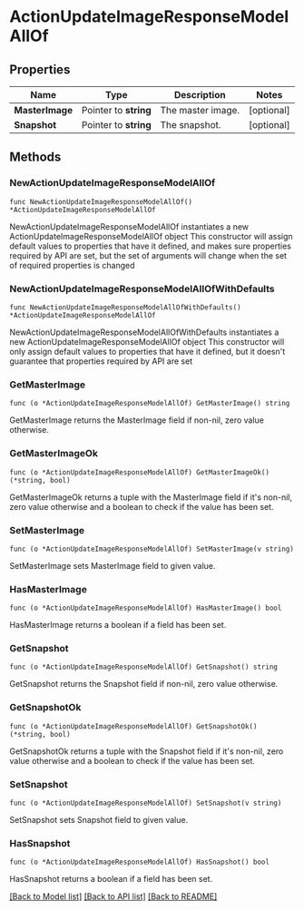 # ActionUpdateImageResponseModelAllOf

## Properties

Name | Type | Description | Notes
------------ | ------------- | ------------- | -------------
**MasterImage** | Pointer to **string** | The master image. | [optional] 
**Snapshot** | Pointer to **string** | The snapshot. | [optional] 

## Methods

### NewActionUpdateImageResponseModelAllOf

`func NewActionUpdateImageResponseModelAllOf() *ActionUpdateImageResponseModelAllOf`

NewActionUpdateImageResponseModelAllOf instantiates a new ActionUpdateImageResponseModelAllOf object
This constructor will assign default values to properties that have it defined,
and makes sure properties required by API are set, but the set of arguments
will change when the set of required properties is changed

### NewActionUpdateImageResponseModelAllOfWithDefaults

`func NewActionUpdateImageResponseModelAllOfWithDefaults() *ActionUpdateImageResponseModelAllOf`

NewActionUpdateImageResponseModelAllOfWithDefaults instantiates a new ActionUpdateImageResponseModelAllOf object
This constructor will only assign default values to properties that have it defined,
but it doesn't guarantee that properties required by API are set

### GetMasterImage

`func (o *ActionUpdateImageResponseModelAllOf) GetMasterImage() string`

GetMasterImage returns the MasterImage field if non-nil, zero value otherwise.

### GetMasterImageOk

`func (o *ActionUpdateImageResponseModelAllOf) GetMasterImageOk() (*string, bool)`

GetMasterImageOk returns a tuple with the MasterImage field if it's non-nil, zero value otherwise
and a boolean to check if the value has been set.

### SetMasterImage

`func (o *ActionUpdateImageResponseModelAllOf) SetMasterImage(v string)`

SetMasterImage sets MasterImage field to given value.

### HasMasterImage

`func (o *ActionUpdateImageResponseModelAllOf) HasMasterImage() bool`

HasMasterImage returns a boolean if a field has been set.

### GetSnapshot

`func (o *ActionUpdateImageResponseModelAllOf) GetSnapshot() string`

GetSnapshot returns the Snapshot field if non-nil, zero value otherwise.

### GetSnapshotOk

`func (o *ActionUpdateImageResponseModelAllOf) GetSnapshotOk() (*string, bool)`

GetSnapshotOk returns a tuple with the Snapshot field if it's non-nil, zero value otherwise
and a boolean to check if the value has been set.

### SetSnapshot

`func (o *ActionUpdateImageResponseModelAllOf) SetSnapshot(v string)`

SetSnapshot sets Snapshot field to given value.

### HasSnapshot

`func (o *ActionUpdateImageResponseModelAllOf) HasSnapshot() bool`

HasSnapshot returns a boolean if a field has been set.


[[Back to Model list]](../README.md#documentation-for-models) [[Back to API list]](../README.md#documentation-for-api-endpoints) [[Back to README]](../README.md)


